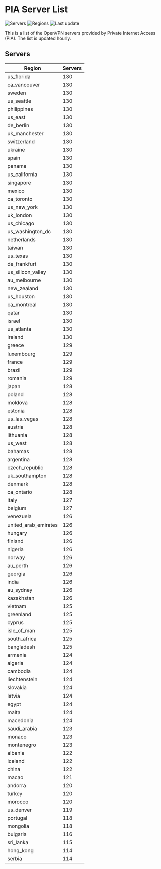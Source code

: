 # PIA Server List

![Servers](https://img.shields.io/badge/servers-12,263-blue) ![Regions](https://img.shields.io/badge/regions-97-blue) ![Last update](https://img.shields.io/badge/last_updated-Mon_Apr_29_04:03:34_GMT_2024-blue)

This is a list of the OpenVPN servers provided by Private Internet Access (PIA). The list is updated hourly.

## Servers
| Region               | Servers |
|----------------------|---------|
| us_florida | 130 |
| ca_vancouver | 130 |
| sweden | 130 |
| us_seattle | 130 |
| philippines | 130 |
| us_east | 130 |
| de_berlin | 130 |
| uk_manchester | 130 |
| switzerland | 130 |
| ukraine | 130 |
| spain | 130 |
| panama | 130 |
| us_california | 130 |
| singapore | 130 |
| mexico | 130 |
| ca_toronto | 130 |
| us_new_york | 130 |
| uk_london | 130 |
| us_chicago | 130 |
| us_washington_dc | 130 |
| netherlands | 130 |
| taiwan | 130 |
| us_texas | 130 |
| de_frankfurt | 130 |
| us_silicon_valley | 130 |
| au_melbourne | 130 |
| new_zealand | 130 |
| us_houston | 130 |
| ca_montreal | 130 |
| qatar | 130 |
| israel | 130 |
| us_atlanta | 130 |
| ireland | 130 |
| greece | 129 |
| luxembourg | 129 |
| france | 129 |
| brazil | 129 |
| romania | 129 |
| japan | 128 |
| poland | 128 |
| moldova | 128 |
| estonia | 128 |
| us_las_vegas | 128 |
| austria | 128 |
| lithuania | 128 |
| us_west | 128 |
| bahamas | 128 |
| argentina | 128 |
| czech_republic | 128 |
| uk_southampton | 128 |
| denmark | 128 |
| ca_ontario | 128 |
| italy | 127 |
| belgium | 127 |
| venezuela | 126 |
| united_arab_emirates | 126 |
| hungary | 126 |
| finland | 126 |
| nigeria | 126 |
| norway | 126 |
| au_perth | 126 |
| georgia | 126 |
| india | 126 |
| au_sydney | 126 |
| kazakhstan | 126 |
| vietnam | 125 |
| greenland | 125 |
| cyprus | 125 |
| isle_of_man | 125 |
| south_africa | 125 |
| bangladesh | 125 |
| armenia | 124 |
| algeria | 124 |
| cambodia | 124 |
| liechtenstein | 124 |
| slovakia | 124 |
| latvia | 124 |
| egypt | 124 |
| malta | 124 |
| macedonia | 124 |
| saudi_arabia | 123 |
| monaco | 123 |
| montenegro | 123 |
| albania | 122 |
| iceland | 122 |
| china | 122 |
| macao | 121 |
| andorra | 120 |
| turkey | 120 |
| morocco | 120 |
| us_denver | 119 |
| portugal | 118 |
| mongolia | 118 |
| bulgaria | 116 |
| sri_lanka | 115 |
| hong_kong | 114 |
| serbia | 114 |